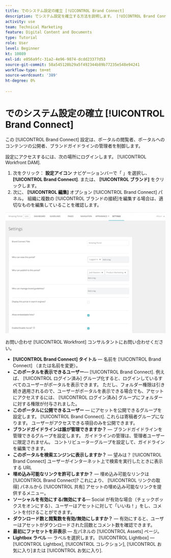 ```yaml
---
title: でのシステム設定の確立 [!UICONTROL Brand Connect]
description: でシステム設定を確立する方法を説明します。 [!UICONTROL Brand Connect] / [!UICONTROL Workfront DAM].
activity: use
team: Technical Marketing
feature: Digital Content and Documents
type: Tutorial
role: User
level: Beginner
kt: 10089
exl-id: e056a9fc-31a2-4e96-9874-dcdd23377d53
source-git-commit: 58a545120b29a5f492344b89b77235e548e94241
workflow-type: tm+mt
source-wordcount: '389'
ht-degree: 0%

---
```


# でのシステム設定の確立 [!UICONTROL Brand Connect]

この [!UICONTROL Brand Connect] 設定は、ポータルの閲覧者、ポータルへのコンテンツの公開者、ブランドガイドラインの管理者を制御します。

設定にアクセスするには、次の場所にログインします。 [!UICONTROL Workfront DAM].

1. 次をクリック： **設定アイコン** ナビゲーションバーで「 」を選択し、 **[!UICONTROL Brand Connect]**. または、 **[!UICONTROL ブランド]** をクリックします。
1. 次に、 **[!UICONTROL 編集]** オプション [!UICONTROL Brand Connect] パネル。 組織に複数の [!UICONTROL ブランドの接続]を編集する場合は、適切なものを編集していることを確認します。

![Brand Connect 設定パネルのスクリーンショット](assets/01-brand-portal-settings.png)

お問い合わせ [!UICONTROL Workfront] コンサルタントにお問い合わせください。

* **[!UICONTROL Brand Connect] タイトル** — 名前を [!UICONTROL Brand Connect] （または名前を変更）。
* **このポータルを表示できるユーザー**— [!UICONTROL Brand Connect]. 例えば、 [!UICONTROL ログイン済み] グループ化すると、ログインしているすべてのユーザーがポータルを表示できます。 ただし、フォルダー権限は引き続き適用されるので、ユーザーがポータルを表示できる場合でも、アセットにアクセスするには、 [!UICONTROL ログイン済み] グループにフォルダーに対する権限が付与されました。
* **このポータルに公開できるユーザー** — にアセットを公開できるグループを設定します。 [!UICONTROL Brand Connect]. これらは寄稿者グループになります。 ユーザーがアクセスできる項目のみを公開できます。
* **ブランドガイドラインは誰が管理できますか？** — ブランドガイドラインを管理できるグループを設定します。 ガイドラインの管理は、管理者ユーザーに限定されません。 コントリビューターグループを設定して、ガイドラインを編集できます。
* **このポータルを検索エンジンに表示しますか？** — 望みは？ [!UICONTROL Brand Connect] ユーザーがインターネット上で検索を実行したときに表示する URL
* **埋め込み可能なリンクを許可しますか？** — 埋め込み可能なリンクは [!UICONTROL Brand Connect]? これにより、 [!UICONTROL リンクの取得] パネルから [!UICONTROL 共有] アセットの埋め込み可能なリンクを提供するメニュー。
* **ソーシャルを有効にする/無効にする**— Social が有効な場合（チェックボックスをオンにする）、ユーザーはアセットに対して「いいね！」をし、コメントを付けることができます。
* **ダウンロード数と閲覧数を有効/無効にしますか？** — 有効にすると、ユーザーはアセットがダウンロードされた回数とコメント数を確認できます。
* **最初にファセットを非表示** — 左パネルの [!UICONTROL Assets] ページ。
* **Lightbox ラベル** — ラベルを選択します。 [!UICONTROL Lightbox] — [!UICONTROL Lightbox], [!UICONTROL コレクション], [!UICONTROL お気に入り]または [!UICONTROL お気に入り].
